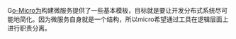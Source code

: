 G[o-Micro为](https://micro.mu/docs/cn/architecture.html)构建微服务提供了一些基本模板，目标就是要让开发分布式系统尽可能地简化。因为微服务自身就是一个结构，所以micro希望通过工具在逻辑层面上进行职责分离。

